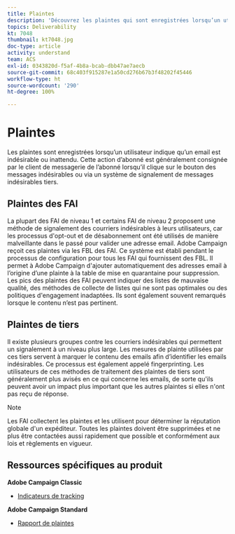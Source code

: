```yaml
---
title: Plaintes
description: 'Découvrez les plaintes qui sont enregistrées lorsqu’un utilisateur indique qu’un email est indésirable ou inattendu. '
topics: Deliverability
kt: 7048
thumbnail: kt7048.jpg
doc-type: article
activity: understand
team: ACS
exl-id: 0343820d-f5af-4b8a-bcab-dbb47ae7aecb
source-git-commit: 68c403f915287e1a50cd276b67b3f48202f45446
workflow-type: ht
source-wordcount: '290'
ht-degree: 100%

---
```


# Plaintes

Les plaintes sont enregistrées lorsqu’un utilisateur indique qu’un email est indésirable ou inattendu. Cette action d’abonné est généralement consignée par le client de messagerie de l’abonné lorsqu’il clique sur le bouton des messages indésirables ou via un système de signalement de messages indésirables tiers.

## Plaintes des FAI

La plupart des FAI de niveau 1 et certains FAI de niveau 2 proposent une méthode de signalement des courriers indésirables à leurs utilisateurs, car les processus d&#39;opt-out et de désabonnement ont été utilisés de manière malveillante dans le passé pour valider une adresse email. Adobe Campaign reçoit ces plaintes via les FBL des FAI. Ce système est établi pendant le processus de configuration pour tous les FAI qui fournissent des FBL. Il permet à Adobe Campaign d&#39;ajouter automatiquement des adresses email à l’origine d’une plainte à la table de mise en quarantaine pour suppression. Les pics des plaintes des FAI peuvent indiquer des listes de mauvaise qualité, des méthodes de collecte de listes qui ne sont pas optimales ou des politiques d&#39;engagement inadaptées. Ils sont également souvent remarqués lorsque le contenu n’est pas pertinent.

## Plaintes de tiers

Il existe plusieurs groupes contre les courriers indésirables qui permettent un signalement à un niveau plus large. Les mesures de plainte utilisées par ces tiers servent à marquer le contenu des emails afin d’identifier les emails indésirables. Ce processus est également appelé fingerprinting. Les utilisateurs de ces méthodes de traitement des plaintes de tiers sont généralement plus avisés en ce qui concerne les emails, de sorte qu&#39;ils peuvent avoir un impact plus important que les autres plaintes si elles n&#39;ont pas reçu de réponse.

>[!NOTE]
>
>Les FAI collectent les plaintes et les utilisent pour déterminer la réputation globale d&#39;un expéditeur. Toutes les plaintes doivent être supprimées et ne plus être contactées aussi rapidement que possible et conformément aux lois et règlements en vigueur.

## Ressources spécifiques au produit

**Adobe Campaign Classic**

* [Indicateurs de tracking](https://experienceleague.adobe.com/docs/campaign-classic/using/reporting/reports-on-deliveries/delivery-reports.html?lang=fr-FR#tracking-indicators)

**Adobe Campaign Standard**

* [Rapport de plaintes](https://experienceleague.adobe.com/docs/campaign-standard/using/reporting/list-of-reports/complaints.html?lang=fr#reporting)

